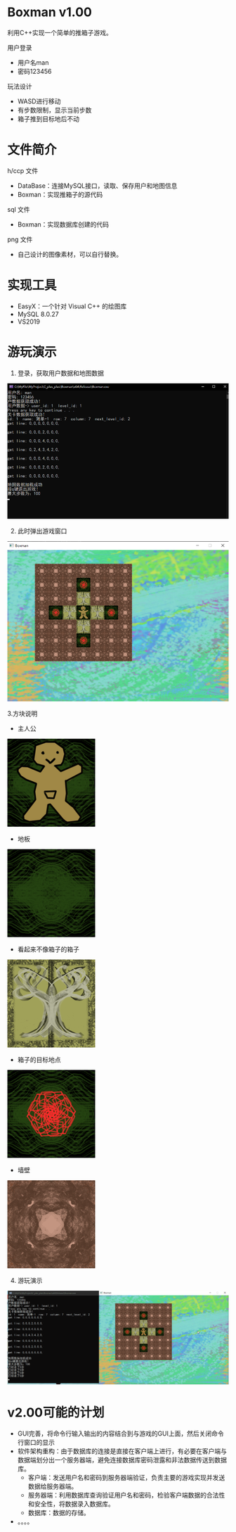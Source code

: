 # Boxman v1.00

利用C++实现一个简单的推箱子游戏。

用户登录

- 用户名man
- 密码123456

玩法设计

- WASD进行移动
- 有步数限制，显示当前步数
- 箱子推到目标地后不动

# 文件简介

h/ccp 文件

- DataBase：连接MySQL接口，读取、保存用户和地图信息
- Boxman：实现推箱子的源代码

sql 文件

- Boxman：实现数据库创建的代码

png 文件

- 自己设计的图像素材，可以自行替换。

# 实现工具

- EasyX：一个针对 Visual C++ 的绘图库
- MySQL 8.0.27
- VS2019

# 游玩演示

1. 登录，获取用户数据和地图数据

![image-20220510184018420](.picture/README/image-20220510184018420.png)

2. 此时弹出游戏窗口

![image-20220510184125258](.picture/README/image-20220510184125258.png)

3.方块说明

- 主人公

<img src=".picture/README/man.png" alt="floor" style="zoom:50%;" />

- 地板

<img src=".picture/README/floor-16521794044771.png" alt="floor" style="zoom:50%;" />

- 看起来不像箱子的箱子

<img src=".picture/README/box.png" alt="box" style="zoom:50%;" />

- 箱子的目标地点

<img src=".picture/README/des.png" alt="des" style="zoom:50%;" />

- 墙壁

<img src=".picture/README/wall_right.png" alt="wall_right" style="zoom:50%;" />

4. 游玩演示

![动画](.picture/README/动画.gif)



# v2.00可能的计划

- GUI完善，将命令行输入输出的内容结合到与游戏的GUI上面，然后关闭命令行窗口的显示
- 软件架构重构：由于数据库的连接是直接在客户端上进行，有必要在客户端与数据端划分出一个服务器端，避免连接数据库密码泄露和非法数据传送到数据库。
  - 客户端：发送用户名和密码到服务器端验证，负责主要的游戏实现并发送数据给服务器端。
  - 服务器端：利用数据库查询验证用户名和密码，检验客户端数据的合法性和安全性，将数据录入数据库。
  - 数据库：数据的存储。
- 。。。。
